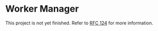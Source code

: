 # Worker Manager

This project is not yet finished.
Refer to [RFC 124](https://github.com/taskcluster/taskcluster-rfcs/blob/master/rfcs/0124-worker-manager.md) for more information.

